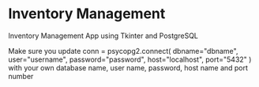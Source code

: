 # Inventory Management

Inventory Management App using Tkinter and PostgreSQL

Make sure you update 
conn = psycopg2.connect(
            dbname="dbname",
            user="username",
            password="password",
            host="localhost",
            port="5432"
        )
with your own database name, user name, password, host name and port number
